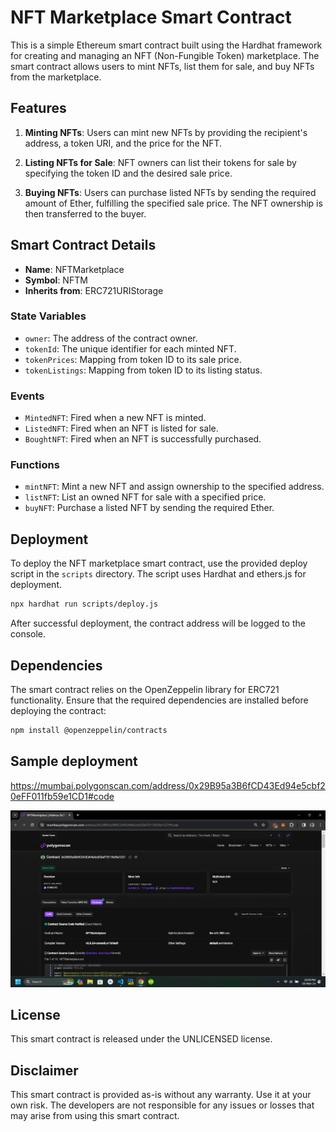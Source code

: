 # NFT Marketplace Smart Contract

This is a simple Ethereum smart contract built using the Hardhat framework for creating and managing an NFT (Non-Fungible Token) marketplace. The smart contract allows users to mint NFTs, list them for sale, and buy NFTs from the marketplace.

## Features

1. **Minting NFTs**: Users can mint new NFTs by providing the recipient's address, a token URI, and the price for the NFT.

2. **Listing NFTs for Sale**: NFT owners can list their tokens for sale by specifying the token ID and the desired sale price.

3. **Buying NFTs**: Users can purchase listed NFTs by sending the required amount of Ether, fulfilling the specified sale price. The NFT ownership is then transferred to the buyer.

## Smart Contract Details

- **Name**: NFTMarketplace
- **Symbol**: NFTM
- **Inherits from**: ERC721URIStorage

### State Variables

- `owner`: The address of the contract owner.
- `tokenId`: The unique identifier for each minted NFT.
- `tokenPrices`: Mapping from token ID to its sale price.
- `tokenListings`: Mapping from token ID to its listing status.

### Events

- `MintedNFT`: Fired when a new NFT is minted.
- `ListedNFT`: Fired when an NFT is listed for sale.
- `BoughtNFT`: Fired when an NFT is successfully purchased.

### Functions

- `mintNFT`: Mint a new NFT and assign ownership to the specified address.
- `listNFT`: List an owned NFT for sale with a specified price.
- `buyNFT`: Purchase a listed NFT by sending the required Ether.

## Deployment

To deploy the NFT marketplace smart contract, use the provided deploy script in the `scripts` directory. The script uses Hardhat and ethers.js for deployment.

```bash
npx hardhat run scripts/deploy.js
```

After successful deployment, the contract address will be logged to the console.

## Dependencies

The smart contract relies on the OpenZeppelin library for ERC721 functionality. Ensure that the required dependencies are installed before deploying the contract:

```bash
npm install @openzeppelin/contracts
```

## Sample deployment

https://mumbai.polygonscan.com/address/0x29B95a3B6fCD43Ed94e5cbf20eFF011fb59e1CD1#code

![Mumbaiscan deployment](images/mumbai.png)

## License

This smart contract is released under the UNLICENSED license.

## Disclaimer

This smart contract is provided as-is without any warranty. Use it at your own risk. The developers are not responsible for any issues or losses that may arise from using this smart contract.